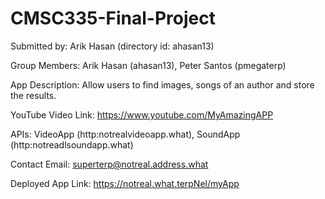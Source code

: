 # CMSC335-Final-Project

Submitted by: Arik Hasan (directory id: ahasan13)

Group Members: Arik Hasan (ahasan13), Peter Santos (pmegaterp)

App Description: Allow users to find images, songs of an author and store the results.

YouTube Video Link: https://www.youtube.com/MyAmazingAPP

APIs: VideoApp (http:notrealvideoapp.what), SoundApp (http:notreadlsoundapp.what)

Contact Email:  superterp@notreal.address.what

Deployed App Link: https://notreal.what.terpNel/myApp

